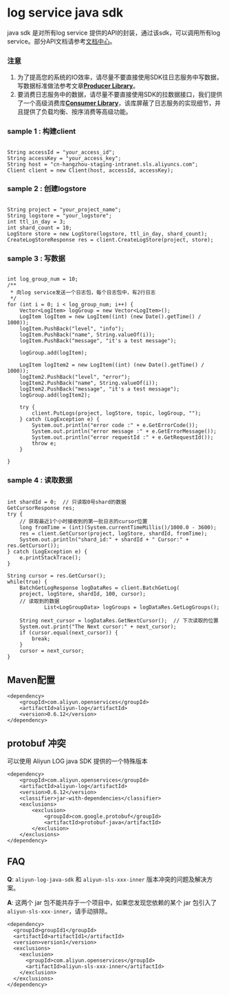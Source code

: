 # log service java sdk
java sdk 是对所有log service 提供的API的封装，通过该sdk，可以调用所有log service。部分API文档请参考[文档中心](https://help.aliyun.com/document_detail/29007.html)。 
### 注意
1. 为了提高您的系统的IO效率，请尽量不要直接使用SDK往日志服务中写数据，写数据标准做法参考文章[**Producer Library**](https://help.aliyun.com/document_detail/43758.html)。
2. 要消费日志服务中的数据，请尽量不要直接使用SDK的拉数据接口，我们提供了一个高级消费库[**Consumer Library**](https://help.aliyun.com/document_detail/28998.html)，该库屏蔽了日志服务的实现细节，并且提供了负载均衡、按序消费等高级功能。

### sample 1 : 构建client
```

String accessId = "your_access_id";
String accessKey = "your_access_key";
String host = "cn-hangzhou-staging-intranet.sls.aliyuncs.com";
Client client = new Client(host, accessId, accessKey);

```

### sample 2 : 创建logstore
```

String project = "your_project_name";
String logstore = "your_logstore";
int ttl_in_day = 3;
int shard_count = 10;
LogStore store = new LogStore(logstore, ttl_in_day, shard_count);
CreateLogStoreResponse res = client.CreateLogStore(project, store);

```

### sample 3 : 写数据
```

int log_group_num = 10;
/**
 * 向log service发送一个日志包，每个日志包中，有2行日志
 */
for (int i = 0; i < log_group_num; i++) {
	Vector<LogItem> logGroup = new Vector<LogItem>();
	LogItem logItem = new LogItem((int) (new Date().getTime() / 1000));
	logItem.PushBack("level", "info");
	logItem.PushBack("name", String.valueOf(i));
	logItem.PushBack("message", "it's a test message");

	logGroup.add(logItem);

	LogItem logItem2 = new LogItem((int) (new Date().getTime() / 1000));
	logItem2.PushBack("level", "error");
	logItem2.PushBack("name", String.valueOf(i));
	logItem2.PushBack("message", "it's a test message");
	logGroup.add(logItem2);

	try {
		client.PutLogs(project, logStore, topic, logGroup, "");
	} catch (LogException e) {
		System.out.println("error code :" + e.GetErrorCode());
		System.out.println("error message :" + e.GetErrorMessage());
		System.out.println("error requestId :" + e.GetRequestId());
		throw e;
	}

}

```

### sample 4 : 读取数据
```

int shardId = 0;  // 只读取0号shard的数据
GetCursorResponse res;
try {
    // 获取最近1个小时接收到的第一批日志的cursor位置
	long fromTime = (int)(System.currentTimeMillis()/1000.0 - 3600);
	res = client.GetCursor(project, logStore, shardId, fromTime);
	System.out.println("shard_id:" + shardId + " Cursor:" + res.GetCursor());
} catch (LogException e) {
	e.printStackTrace();
}

String cursor = res.GetCursor();
while(true) {
	BatchGetLogResponse logDataRes = client.BatchGetLog(
	project, logStore, shardId, 100, cursor);
	// 读取到的数据
            List<LogGroupData> logGroups = logDataRes.GetLogGroups();
	
	String next_cursor = logDataRes.GetNextCursor();  // 下次读取的位置
	System.out.print("The Next cursor:" + next_cursor);
	if (cursor.equal(next_cursor)) {
		break;
	}
	cursor = next_cursor;
}

```

## Maven配置
```
<dependency>
    <groupId>com.aliyun.openservices</groupId>
    <artifactId>aliyun-log</artifactId>
    <version>0.6.12</version>
</dependency>
```

## protobuf 冲突
可以使用 Aliyun LOG java SDK 提供的一个特殊版本
```
<dependency>
    <groupId>com.aliyun.openservices</groupId>
    <artifactId>aliyun-log</artifactId>
    <version>0.6.12</version>
    <classifier>jar-with-dependencies</classifier>
    <exclusions>
        <exclusion>
            <groupId>com.google.protobuf</groupId>
            <artifactId>protobuf-java</artifactId>
        </exclusion>
    </exclusions>
</dependency>
```

## FAQ
**Q**: `aliyun-log-java-sdk` 和 `aliyun-sls-xxx-inner` 版本冲突的问题及解决方案。

**A**: 这两个 jar 包不能共存于一个项目中，如果您发现您依赖的某个 jar 包引入了 `aliyun-sls-xxx-inner`，请手动排除。
```
<dependency>
  <groupId>groupId1</groupId>
  <artifactId>artifactId1</artifactId>
  <version>version1</version>
  <exclusions>
    <exclusion>
      <groupId>com.aliyun.openservices</groupId>
      <artifactId>aliyun-sls-xxx-inner</artifactId>
    </exclusion>
  </exclusions>
</dependency>
```
